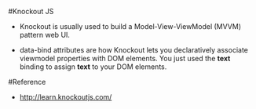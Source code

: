 #Knockout JS

* Knockout is usually used to build a Model-View-ViewModel (MVVM) pattern web UI.

* data-bind attributes are how Knockout lets you declaratively associate viewmodel properties with DOM elements. You just used the __text__ binding to assign __text__ to your DOM elements.



#Reference
* http://learn.knockoutjs.com/
